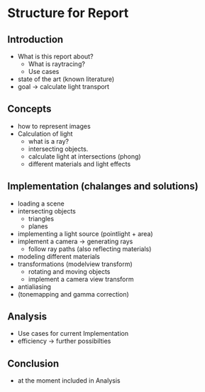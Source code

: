 # Structure for Report

## Introduction
- What is this report about?
  - What is raytracing?
  - Use cases
- state of the art (known literature)
- goal -> calculate light transport

## Concepts
- how to represent images
- Calculation of light
  - what is a ray?
  - intersecting objects.
  - calculate light at intersections (phong)
  - different materials and light effects

## Implementation (chalanges and solutions)
- loading a scene
- intersecting objects 
  - triangles 
  - planes
- implementing a light source (pointlight + area)
- implement a camera -> generating rays
  - follow ray paths (also reflecting materials)
- modeling different materials
- transformations (modelview transform)
  - rotating and moving objects
  - implement a camera view transform
- antialiasing
- (tonemapping and gamma correction)

## Analysis
- Use cases for current Implementation
- efficiency -> further possibilties


## Conclusion
- at the moment included in Analysis
